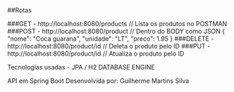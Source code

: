 ##Rotas

###GET - http://localhost:8080/products // Lista os produtos no POSTMAN
###POST - http://localhost:8080/product // Dentro do BODY como JSON {
    "nome": "Coca guarana",
    "unidade": "LT",
    "preco": 1.95
}
###DELETE - http://localhost:8080/product/id // Deleta o produto pelo ID
###PUT - http://localhost:8080/product/id // Atualiza o produto pelo ID

Tecnologias usadas - JPA / H2 DATABASE ENGINE

API em Spring Boot Desenvolvida por: Guilherme Martins Silva
